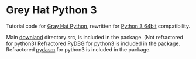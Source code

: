 # Grey Hat Python 3
 Tutorial code for [Gray Hat Python](https://nostarch.com/ghpython.htm), rewritten for [Python 3 64bit](https://www.python.org/ftp/python/3.9.2/python-3.9.2-amd64.exe) compatibility.
 
 Main [downlaod](https://nostarch.com/download/ghpython_src.zip) directory src, is included in the package. (Not refractored for python3)
 Refractored [PyDBG](https://github.com/OpenRCE/pydbg) for python3 is included in the package.
 Refractored [pydasm](https://github.com/axcheron/pydasm) for python3 is included in the package.